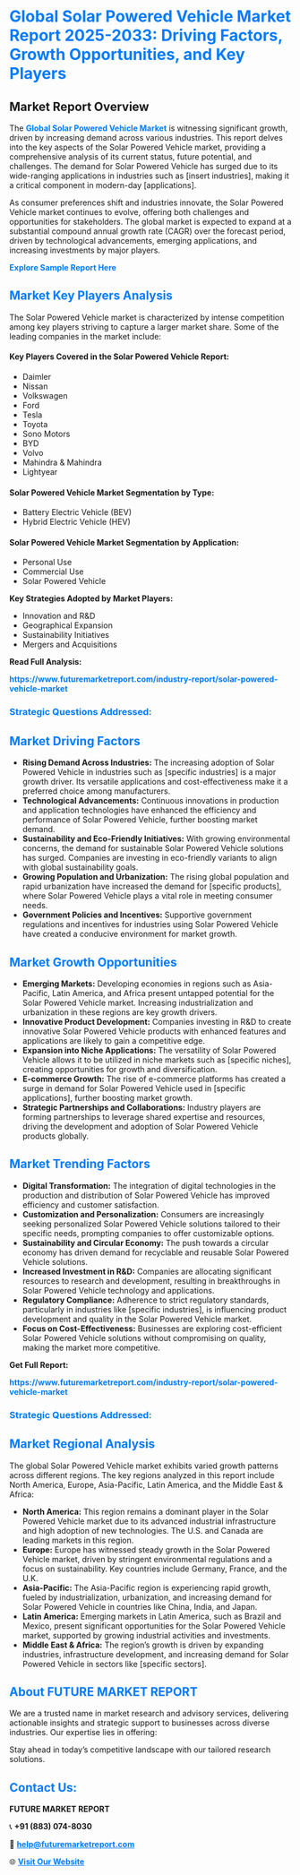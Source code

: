 <h1 style="color: #007BFF;">Global Solar Powered Vehicle Market Report 2025-2033: Driving Factors, Growth Opportunities, and Key Players</h1>

<section id="overview">
<h2>Market Report Overview</h2>
<p>The <a href="https://www.futuremarketreport.com/industry-report/solar-powered-vehicle-market" style="color: #007BFF; text-decoration: none;"><strong>Global Solar Powered Vehicle Market</strong></a> is witnessing significant growth, driven by increasing demand across various industries. This report delves into the key aspects of the Solar Powered Vehicle market, providing a comprehensive analysis of its current status, future potential, and challenges. The demand for Solar Powered Vehicle has surged due to its wide-ranging applications in industries such as [insert industries], making it a critical component in modern-day [applications].</p>
<p>As consumer preferences shift and industries innovate, the Solar Powered Vehicle market continues to evolve, offering both challenges and opportunities for stakeholders. The global market is expected to expand at a substantial compound annual growth rate (CAGR) over the forecast period, driven by technological advancements, emerging applications, and increasing investments by major players.</p>
</section>

<section id="overview">
<p><a href="https://www.futuremarketreport.com/request-sample/reportId=126018" style="color: #007BFF; text-decoration: none;"><strong>Explore Sample Report Here</strong></a></p>
</section>

<section id="key-players">
<h2 style="color: #007BFF;">Market Key Players Analysis</h2>
<p>The Solar Powered Vehicle market is characterized by intense competition among key players striving to capture a larger market share. Some of the leading companies in the market include:</p>
<h4>Key Players Covered in the Solar Powered Vehicle Report:</h4>
<ul><li>Daimler</li><li>Nissan</li><li>Volkswagen</li><li>Ford</li><li>Tesla</li><li>Toyota</li><li>Sono Motors</li><li>BYD</li><li>Volvo</li><li>Mahindra &amp; Mahindra</li><li>Lightyear</li></ul>
<h4>Solar Powered Vehicle Market Segmentation by Type:</h4>
<ul><li>Battery Electric Vehicle (BEV)</li><li>Hybrid Electric Vehicle (HEV)</li></ul>

<h4>Solar Powered Vehicle Market Segmentation by Application:</h4>
<ul><li>Personal Use</li><li>Commercial Use</li><li>Solar Powered Vehicle</li></ul>
<p><strong>Key Strategies Adopted by Market Players:</strong></p>
<ul>
<li>Innovation and R&D</li>
<li>Geographical Expansion</li>
<li>Sustainability Initiatives</li>
<li>Mergers and Acquisitions</li>
</ul>
</section>

<section>
<p><strong>Read Full Analysis: </strong></p><a href="https://www.futuremarketreport.com/industry-report/solar-powered-vehicle-market" style="color: #007BFF; text-decoration: none;"><strong>https://www.futuremarketreport.com/industry-report/solar-powered-vehicle-market</strong></a>
<h3 style="color: #007BFF;">Strategic Questions Addressed:</h3>
</section>

<section id="driving-factors">
<h2 style="color: #007BFF;">Market Driving Factors</h2>
<ul>
<li><strong>Rising Demand Across Industries:</strong> The increasing adoption of Solar Powered Vehicle in industries such as [specific industries] is a major growth driver. Its versatile applications and cost-effectiveness make it a preferred choice among manufacturers.</li>
<li><strong>Technological Advancements:</strong> Continuous innovations in production and application technologies have enhanced the efficiency and performance of Solar Powered Vehicle, further boosting market demand.</li>
<li><strong>Sustainability and Eco-Friendly Initiatives:</strong> With growing environmental concerns, the demand for sustainable Solar Powered Vehicle solutions has surged. Companies are investing in eco-friendly variants to align with global sustainability goals.</li>
<li><strong>Growing Population and Urbanization:</strong> The rising global population and rapid urbanization have increased the demand for [specific products], where Solar Powered Vehicle plays a vital role in meeting consumer needs.</li>
<li><strong>Government Policies and Incentives:</strong> Supportive government regulations and incentives for industries using Solar Powered Vehicle have created a conducive environment for market growth.</li>
</ul>
</section>

<section id="growth-opportunities">
<h2 style="color: #007BFF;">Market Growth Opportunities</h2>
<ul>
<li><strong>Emerging Markets:</strong> Developing economies in regions such as Asia-Pacific, Latin America, and Africa present untapped potential for the Solar Powered Vehicle market. Increasing industrialization and urbanization in these regions are key growth drivers.</li>
<li><strong>Innovative Product Development:</strong> Companies investing in R&D to create innovative Solar Powered Vehicle products with enhanced features and applications are likely to gain a competitive edge.</li>
<li><strong>Expansion into Niche Applications:</strong> The versatility of Solar Powered Vehicle allows it to be utilized in niche markets such as [specific niches], creating opportunities for growth and diversification.</li>
<li><strong>E-commerce Growth:</strong> The rise of e-commerce platforms has created a surge in demand for Solar Powered Vehicle used in [specific applications], further boosting market growth.</li>
<li><strong>Strategic Partnerships and Collaborations:</strong> Industry players are forming partnerships to leverage shared expertise and resources, driving the development and adoption of Solar Powered Vehicle products globally.</li>
</ul>
</section>

<section id="trending-factors">
<h2 style="color: #007BFF;">Market Trending Factors</h2>
<ul>
<li><strong>Digital Transformation:</strong> The integration of digital technologies in the production and distribution of Solar Powered Vehicle has improved efficiency and customer satisfaction.</li>
<li><strong>Customization and Personalization:</strong> Consumers are increasingly seeking personalized Solar Powered Vehicle solutions tailored to their specific needs, prompting companies to offer customizable options.</li>
<li><strong>Sustainability and Circular Economy:</strong> The push towards a circular economy has driven demand for recyclable and reusable Solar Powered Vehicle solutions.</li>
<li><strong>Increased Investment in R&D:</strong> Companies are allocating significant resources to research and development, resulting in breakthroughs in Solar Powered Vehicle technology and applications.</li>
<li><strong>Regulatory Compliance:</strong> Adherence to strict regulatory standards, particularly in industries like [specific industries], is influencing product development and quality in the Solar Powered Vehicle market.</li>
<li><strong>Focus on Cost-Effectiveness:</strong> Businesses are exploring cost-efficient Solar Powered Vehicle solutions without compromising on quality, making the market more competitive.</li>
</ul>
</section>

<section>
<p><strong>Get Full Report: </strong></p><a href="https://www.futuremarketreport.com/industry-report/solar-powered-vehicle-market" style="color: #007BFF; text-decoration: none;"><strong>https://www.futuremarketreport.com/industry-report/solar-powered-vehicle-market</strong></a>
<h3 style="color: #007BFF;">Strategic Questions Addressed:</h3>
</section>


<section id="regional-analysis">
<h2 style="color: #007BFF;">Market Regional Analysis</h2>
<p>The global Solar Powered Vehicle market exhibits varied growth patterns across different regions. The key regions analyzed in this report include North America, Europe, Asia-Pacific, Latin America, and the Middle East & Africa:</p>
<ul>
<li><strong>North America:</strong> This region remains a dominant player in the Solar Powered Vehicle market due to its advanced industrial infrastructure and high adoption of new technologies. The U.S. and Canada are leading markets in this region.</li>
<li><strong>Europe:</strong> Europe has witnessed steady growth in the Solar Powered Vehicle market, driven by stringent environmental regulations and a focus on sustainability. Key countries include Germany, France, and the U.K.</li>
<li><strong>Asia-Pacific:</strong> The Asia-Pacific region is experiencing rapid growth, fueled by industrialization, urbanization, and increasing demand for Solar Powered Vehicle in countries like China, India, and Japan.</li>
<li><strong>Latin America:</strong> Emerging markets in Latin America, such as Brazil and Mexico, present significant opportunities for the Solar Powered Vehicle market, supported by growing industrial activities and investments.</li>
<li><strong>Middle East & Africa:</strong> The region’s growth is driven by expanding industries, infrastructure development, and increasing demand for Solar Powered Vehicle in sectors like [specific sectors].</li>
</ul>
</section>

<footer>
<h2 style="color: #007BFF;">About FUTURE MARKET REPORT</h2>
<p>We are a trusted name in market research and advisory services, delivering actionable insights and strategic support to businesses across diverse industries. Our expertise lies in offering:</p>

<p>Stay ahead in today’s competitive landscape with our tailored research solutions.</p>

<h2 style="color: #007BFF;">Contact Us:</h2>
<p><strong>FUTURE MARKET REPORT</strong></p>
<p>📞 <strong>+91 (883) 074-8030</strong></p>
<p>📧 <strong><a href="mailto:help@futuremarketreport.com" style="color: #007BFF;">help@futuremarketreport.com</a></strong></p>
<p>🌐 <strong><a href="https://www.futuremarketreport.com/" style="color: #007BFF;">Visit Our Website</a></strong></p>
</footer>